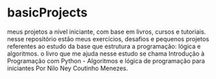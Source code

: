 # basicProjects
meus projetos a nível iniciante, com base em livros, cursos e tutoriais. 
nesse repositório estão meus exercícios, desafios e pequenos projetos referentes ao estudo da base que estrutura a programação: lógica e algoritmos.
o livro que me ajuda nesse estudo se chama Introdução à Programação com Python - Algoritmos e lógica de programação para iniciantes Por Nilo Ney Coutinho Menezes.
